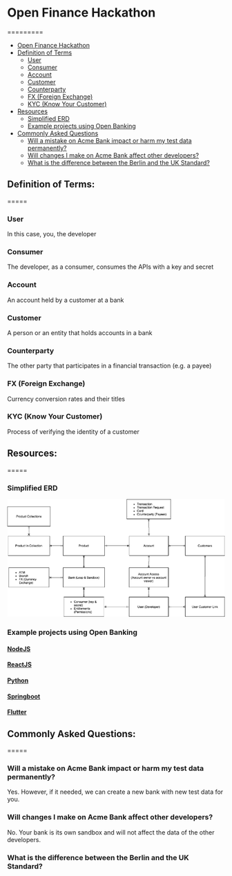 # Open Finance Hackathon
=========

<!--ts-->
  * [Open Finance Hackathon](#open-finance-hackathon)
   * [Definition of Terms](#definition-of-terms)
      * [User](#user)
      * [Consumer](#consumer)
      * [Account](#account)
      * [Customer](#customer)
      * [Counterparty](#counterparty)
      * [FX (Foreign Exchange)](#fx-foreign-exchange)
      * [KYC (Know Your Customer)](#kyc-know-your-customer)
   * [Resources](#resources)
      * [Simplified ERD](#simplified-erd)
      * [Example projects using Open Banking](#example-projects-using-open-banking)
   * [Commonly Asked Questions](#commonly-asked-questions)
      * [Will a mistake on Acme Bank impact or harm my test data permanently?](#will-a-mistake-on-acme-bank-impact-or-harm-my-test-data-permanently)
      * [Will changes I make on Acme Bank affect other developers?](#will-changes-i-make-on-acme-bank-affect-other-developers)
      * [What is the difference between the Berlin and the UK Standard?](#what-is-the-difference-between-the-berlin-and-the-uk-standard)
<!--te-->

## Definition of Terms:
=====

### User  
In this case, you, the developer


### Consumer  
The developer, as a consumer, consumes the APIs with a key and secret


### Account  
An account held by a customer at a bank


### Customer  
A person or an entity that holds accounts in a bank


### Counterparty  
The other party that participates in a financial transaction (e.g. a payee)


### FX (Foreign Exchange)  
Currency conversion rates and their titles


### KYC (Know Your Customer)  
Process of verifying the identity of a customer


## Resources:
=====

### Simplified ERD
![Simplified ERD for the Hackathon](Hackathon_ERD.png)


### Example projects using Open Banking  
#### [NodeJS]()
#### [ReactJS]()  
#### [Python]()  
#### [Springboot]()  
#### [Flutter]()  



## Commonly Asked Questions:
=====

### Will a mistake on Acme Bank impact or harm my test data permanently?  
Yes. However, if it needed, we can create a new bank with new test data for you.   


### Will changes I make on Acme Bank affect other developers?  
No. Your bank is its own sandbox and will not affect the data of the other developers.  


### What is the difference between the Berlin and the UK Standard?  

